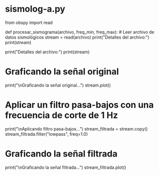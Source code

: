 # sismolog-a.py
from obspy import read

def procesar_sismograma(archivo, freq_min, freq_max):
    # Leer archivo de datos sismológicos
    stream = read(archivo)
    print("Detalles del archivo:")
    print(stream)

print("Detalles del archivo:")
print(stream)

# Graficando la señal original
print("\nGraficando la señal original...")
stream.plot()

# Aplicar un filtro pasa-bajos con una frecuencia de corte de 1 Hz
print("\nAplicando filtro pasa-bajos...")
stream_filtrada = stream.copy()
stream_filtrada.filter("lowpass", freq=1.0)

# Graficando la señal filtrada
print("\nGraficando la señal filtrada...")
stream_filtrada.plot()
